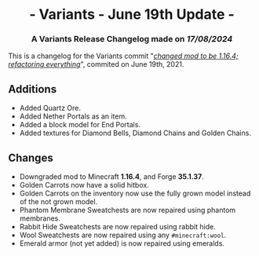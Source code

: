 # <div style="text-align: center;">- Variants - June 19th Update -</div>
### <div style="text-align: center;">A Variants Release Changelog made on *17/08/2024*</div>
This is a changelog for the Variants commit "[*changed mod to be 1.16.4; refactoring everything*](https://github.com/Fabricio20106/Variants/commit/5146bde942afc0e328ed17aa94ed1bd5ce92960c)", commited on June 19th, 2021.

## Additions
- Added Quartz Ore.
- Added Nether Portals as an item.
- Added a block model for End Portals.
- Added textures for Diamond Bells, Diamond Chains and Golden Chains.

## Changes
- Downgraded mod to Minecraft **1.16.4**, and Forge **35.1.37**.
- Golden Carrots now have a solid hitbox.
- Golden Carrots on the inventory now use the fully grown model instead of the not grown model.
- Phantom Membrane Sweatchests are now repaired using phantom membranes.
- Rabbit Hide Sweatchests are now repaired using rabbit hide.
- Wool Sweatchests are now repaired using any `#minecraft:wool`.
- Emerald armor (not yet added) is now repaired using emeralds.